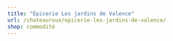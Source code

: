 ```yaml
---
title: "Épicerie Les jardins de Valence"
url: /chateauroux/epicerie-les-jardins-de-valence/
shop: commodité
---
```

